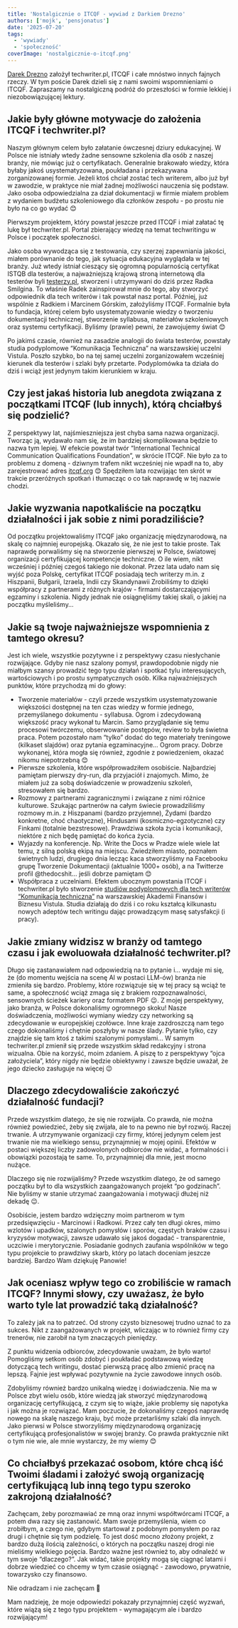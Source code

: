 ```yaml
---
title: 'Nostalgicznie o ITCQF - wywiad z Darkiem Drezno'
authors: ['mojk', 'pensjonatus']
date: '2025-07-20'
tags:
  - 'wywiady'
  - 'społeczność'
coverImage: 'nostalgicznie-o-itcqf.png'
---
```


[Darek Drezno](https://www.linkedin.com/in/dariusz-drezno/) założył
techwriter.pl, ITCQF i całe mnóstwo innych fajnych rzeczy. W tym poście Darek
dzieli się z nami swoimi wspomnieniami o ITCQF. Zapraszamy na nostalgiczną podróż do przeszłości w formie lekkiej i niezobowiązującej lektury.

<!--truncate-->

## Jakie były główne motywacje do założenia ITCQF i techwriter.pl?

Naszym głównym celem było załatanie ówczesnej dziury edukacyjnej. W Polsce nie
istniały wtedy żadne sensowne szkolenia dla osób z naszej branży, nie mówiąc już
o certyfikatach. Generalnie brakowało wiedzy, która byłaby jakoś
usystematyzowana, poukładana i przekazywana zorganizowanej formie. Jeżeli ktoś
chciał zostać tech writerem, albo już był w zawodzie, w praktyce nie miał żadnej
możliwości nauczenia się podstaw. Jako osoba odpowiedzialna za dział
dokumentacji w firmie miałem problem z wydaniem budżetu szkoleniowego dla
członków zespołu - po prostu nie było na co go wydać 😊

Pierwszym projektem, który powstał jeszcze przed ITCQF i miał załatać tę lukę
był techwriter.pl. Portal zbierający wiedzę na temat techwritingu w Polsce i
początek społeczności.

Jako osoba wywodząca się z testowania, czy szerzej zapewniania jakości, miałem
porównanie do tego, jak sytuacja edukacyjna wyglądała w tej branży. Już wtedy
istniał cieszący się ogromną popularnością certyfikat ISTQB dla testerów, a
najważniejszą krajową stroną internetową dla testerów byli
[testerzy.pl](http://testerzy.pl), stworzeni i utrzymywani do dziś przez Radka
Smilgina. To właśnie Radek zainspirował mnie do tego, aby stworzyć odpowiednik
dla tech writerów i tak powstał nasz portal. Później, już wspólnie z Radkiem i
Marcinem Górskim, założyliśmy ITCQF. Formalnie była to fundacja, której celem
było usystematyzowanie wiedzy o tworzeniu dokumentacji technicznej, stworzenie
syllabusa, materiałów szkoleniowych oraz systemu certyfikacji. Byliśmy (prawie)
pewni, że zawojujemy świat 😊

Po jakimś czasie, również na zasadzie analogii do świata testerów, powstały
studia podyplomowe “Komunikacja Techniczna” na warszawskiej uczelni Vistula.
Poszło szybko, bo na tej samej uczelni zorganizowałem wcześniej kierunek dla
testerów i szlaki były przetarte. Podyplomówka ta działa do dziś i wciąż jest
jedynym takim kierunkiem w kraju.

## Czy jest jakaś historia lub anegdota związana z początkami ITCQF (lub innych), którą chciałbyś się podzielić?

Z perspektywy lat, najśmieszniejsza jest chyba sama nazwa organizacji. Tworząc
ją, wydawało nam się, że im bardziej skomplikowana będzie to nazwa tym lepiej. W
efekcie powstał twór “International Technical Communication Qualifications
Foundation”, w skrócie ITCQF. Nie było za to problemu z domeną - dziwnym trafem
nikt wcześniej nie wpadł na to, aby zarejestrować adres
[itcqf.org](http://itcqf.org) 😊 Spędziłem lata rozwijając ten skrót w trakcie
przeróżnych spotkań i tłumacząc o co tak naprawdę w tej nazwie chodzi.

## Jakie wyzwania napotkaliście na początku działalności i jak sobie z nimi poradziliście?

Od początku projektowaliśmy ITCQF jako organizację międzynarodową, na skalę co
najmniej europejską. Okazało się, że nie jest to takie proste. Tak naprawdę
porwaliśmy się na stworzenie pierwszej w Polsce, światowej organizacji
certyfikującej kompetencje techniczne. O ile wiem, nikt wcześniej i później
czegoś takiego nie dokonał. Przez lata udało nam się wyjść poza Polskę,
certyfikat ITCQF posiadają tech writerzy m.in. z Hiszpanii, Bułgarii, Izraela,
Indii czy Skandynawii Zrobiliśmy to dzięki współpracy z partnerami z różnych
krajów - firmami dostarczającymi egzaminy i szkolenia. Nigdy jednak nie
osiągnęliśmy takiej skali, o jakiej na początku myśleliśmy…

## Jakie są twoje najważniejsze wspomnienia z tamtego okresu?

Jest ich wiele, wszystkie pozytywne i z perspektywy czasu niesłychanie
rozwijające. Gdyby nie nasz szalony pomysł, prawdopodobnie nigdy nie miałbym
szansy prowadzić tego typu działań i spotkać tylu interesujących, wartościowych
i po prostu sympatycznych osób. Kilka najważniejszych punktów, które przychodzą
mi do głowy:

- Tworzenie materiałów - czyli przede wszystkim usystematyzowanie większości
  dostępnej na ten czas wiedzy w formie jednego, przemyślanego dokumentu -
  syllabusa. Ogrom i zdecydowaną większość pracy wykonał tu Marcin. Samo
  przyglądanie się temu procesowi twórczemu, obserwowanie postępów, review to
  była świetna praca. Potem pozostało nam “tylko” dodać do tego materiały
  treningowe (kilkaset slajdów) oraz pytania egzaminacyjne… Ogrom pracy. Dobrze
  wykonanej, która mogła się również, zgodnie z powiedzeniem, okazać nikomu
  niepotrzebną 😊
- Pierwsze szkolenia, które współprowadziłem osobiście. Najbardziej pamiętam
  pierwszy dry-run, dla przyjaciół i znajomych. Mimo, że miałem już za sobą
  doświadczenie w prowadzeniu szkoleń, stresowałem się bardzo.
- Rozmowy z partnerami zagranicznymi i związane z nimi różnice kulturowe.
  Szukając partnerów na całym świecie prowadziliśmy rozmowy m.in. z Hiszpanami
  (bardzo przyjemne), Żydami (bardzo konkretne, choć chaotyczne), Hindusami
  (kosmiczno-egzotyczne) czy Finkami (totalnie bezstresowe). Prawdziwa szkoła
  życia i komunikacji, niektóre z nich będę pamiętać do końca życia.
- Wyjazdy na konferencje. Np. Write the Docs w Pradze wiele wiele lat temu, z
  silną polską ekipą na miejscu. Zwiedziłem miasto, poznałem świetnych ludzi,
  drugiego dnia lecząc kaca stworzyliśmy na Facebooku grupę Tworzenie
  Dokumentacji (aktualnie 1000+ osób), a na Twitterze profil @thedocshit… jeśli
  dobrze pamiętam 😊
- Współpraca z uczelniami. Efektem ubocznym powstania ITCQF i techwriter.pl było
  stworzenie
  [studiów podyplomowych dla tech writerów “Komunikacja techniczna”](https://vistula.edu.pl/kierunki-studiow/komunikacja-techniczna)
  na warszawskiej Akademii Finansów i Biznesu Vistula. Studia działają do dziś i
  co roku kształcą kilkunastu nowych adeptów tech writingu dając prowadzącym
  masę satysfakcji (i pracy).

## Jakie zmiany widzisz w branży od tamtego czasu i jak ewoluowała działalność techwriter.pl?

Długo się zastanawiałem nad odpowiedzią na to pytanie i… wydaje mi się, że (do
momentu wejścia na scenę AI w postaci LLM-ów) branża nie zmieniła się bardzo.
Problemy, które rozwiązuje się w tej pracy są wciąż te same, a społeczność wciąż
zmaga się z brakiem rozpoznawalności, sensownych ścieżek kariery oraz formatem
PDF 😉. Z mojej perspektywy, jako branża, w Polsce dokonaliśmy ogromnego skoku!
Nasze doświadczenia, możliwości wymiany wiedzy czy networking są zdecydowanie w
europejskiej czołówce. Inne kraje zazdroszczą nam tego czego dokonaliśmy i
chętnie poszłyby w nasze ślady. Pytanie tylko, czy znajdzie się tam ktoś z
takimi szalonymi pomysłami… W samym techwriter.pl zmienił się przede wszystkim
skład redakcyjny i strona wizualna. Obie na korzyść, moim zdaniem. A piszę to z
perspektywy “ojca założyciela”, który nigdy nie będzie obiektywny i zawsze
będzie uważał, że jego dziecko zasługuje na więcej 😉

## Dlaczego zdecydowaliście zakończyć działalność fundacji?

Przede wszystkim dlatego, że się nie rozwijała. Co prawda, nie można również
powiedzieć, żeby się zwijała, ale to na pewno nie był rozwój. Raczej trwanie. A
utrzymywanie organizacji czy firmy, której jedynym celem jest trwanie nie ma
wielkiego sensu, przynajmniej w mojej opinii. Efektów w postaci większej liczby
zadowolonych odbiorców nie widać, a formalności i obowiązki pozostają te same.
To, przynajmniej dla mnie, jest mocno nużące.

Dlaczego się nie rozwijaliśmy? Przede wszystkim dlatego, że od samego początku
był to dla wszystkich zaangażowanych projekt “po godzinach”. Nie byliśmy w
stanie utrzymać zaangażowania i motywacji dłużej niż dekadę 😉.

Osobiście, jestem bardzo wdzięczny moim partnerom w tym przedsięwzięciu -
Marcinowi i Radkowi. Przez cały ten długi okres, mimo wzlotów i upadków,
szalonych pomysłów i sporów, częstych braków czasu i kryzysów motywacji, zawsze
udawało się jakoś dogadać - transparentnie, uczciwie i merytorycznie. Posiadanie
godnych zaufania wspólników w tego typu projekcie to prawdziwy skarb, który po
latach doceniam jeszcze bardziej. Bardzo Wam dziękuję Panowie!

## Jak oceniasz wpływ tego co zrobiliście w ramach ITCQF? Innymi słowy, czy uważasz, że było warto tyle lat prowadzić taką działalność?

To zależy jak na to patrzeć. Od strony czysto biznesowej trudno uznać to za
sukces. Nikt z zaangażowanych w projekt, wliczając w to również firmy czy
trenerów, nie zarobił na tym znaczących pieniędzy.

Z punktu widzenia odbiorców, zdecydowanie uważam, że było warto! Pomogliśmy
setkom osób zdobyć i poukładać podstawową wiedzę dotyczącą tech writingu, dostać
pierwszą pracę albo zmienić pracę na lepszą. Fajnie jest wpływać pozytywnie na
życie zawodowe innych osób.

Zdobyliśmy również bardzo unikalną wiedzę i doświadczenia. Nie ma w Polsce zbyt
wielu osób, które wiedzą jak stworzyć międzynarodową organizację certyfikującą,
z czym się to wiąże, jakie problemy się napotyka i jak można je rozwiązać. Mam
poczucie, że dokonaliśmy czegoś naprawdę nowego na skalę naszego kraju, być może
przetarliśmy szlaki dla innych. Jako pierwsi w Polsce stworzyliśmy
międzynarodową organizację certyfikującą profesjonalistów w swojej branży. Co
prawda praktycznie nikt o tym nie wie, ale mnie wystarczy, że my wiemy 😊

## Co chciałbyś przekazać osobom, które chcą iść Twoimi śladami i założyć swoją organizację certyfikującą lub inną tego typu szeroko zakrojoną działalność?

Zachęcam, żeby porozmawiać ze mną oraz innymi współtwórcami ITCQF, a potem dwa
razy się zastanowić. Mam swoje przemyślenia, wiem co zrobiłbym, a czego nie,
gdybym startował z podobnym pomysłem po raz drugi i chętnie się tym podzielę. To
jest dość mocno złożony projekt, z bardzo dużą ilością zależności, o których na
początku naszej drogi nie mieliśmy wielkiego pojęcia. Bardzo ważne jest również
to, aby odnaleźć w tym swoje “dlaczego?”. Jak widać, takie projekty mogą się
ciągnąć latami i dobrze wiedzieć co chcemy w tym czasie osiągnąć - zawodowo,
prywatnie, towarzysko czy finansowo.

Nie odradzam i nie zachęcam 🙂

Mam nadzieję, że moje odpowiedzi pokazały przynajmniej część wyzwań, które wiążą
się z tego typu projektem - wymagającym ale i bardzo rozwijającym!
